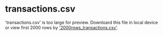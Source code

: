 # transactions.csv
'transactions.csv' is too large for preview. Downloard this file in local device or view first 2000 rows by ['2000rows_transactions.csv'](2000rows_transactions.csv).
